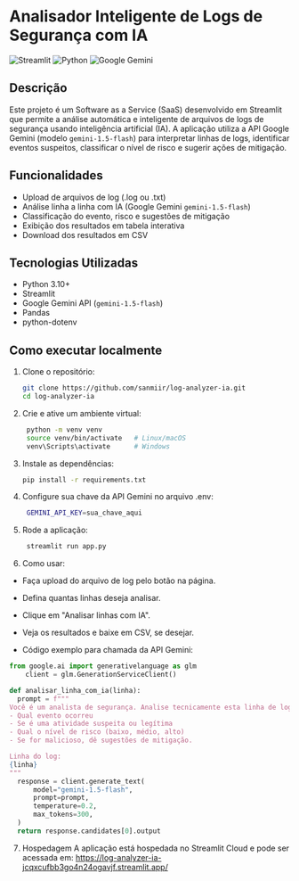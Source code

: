 # Analisador Inteligente de Logs de Segurança com IA

![Streamlit](https://img.shields.io/badge/streamlit-application-green)
![Python](https://img.shields.io/badge/python-3.10+-blue)
![Google Gemini](https://img.shields.io/badge/Google-Gemini--1.5--flash-brightgreen)

## Descrição

Este projeto é um Software as a Service (SaaS) desenvolvido em Streamlit que permite a análise automática e inteligente de arquivos de logs de segurança usando inteligência artificial (IA). A aplicação utiliza a API Google Gemini (modelo `gemini-1.5-flash`) para interpretar linhas de logs, identificar eventos suspeitos, classificar o nível de risco e sugerir ações de mitigação.

## Funcionalidades

- Upload de arquivos de log (.log ou .txt)
- Análise linha a linha com IA (Google Gemini `gemini-1.5-flash`)
- Classificação do evento, risco e sugestões de mitigação
- Exibição dos resultados em tabela interativa
- Download dos resultados em CSV

## Tecnologias Utilizadas

- Python 3.10+
- Streamlit
- Google Gemini API (`gemini-1.5-flash`)
- Pandas
- python-dotenv

## Como executar localmente

1. Clone o repositório:
   ```bash
   git clone https://github.com/sanmiir/log-analyzer-ia.git
   cd log-analyzer-ia
2. Crie e ative um ambiente virtual:
   ```bash
    python -m venv venv
    source venv/bin/activate   # Linux/macOS
    venv\Scripts\activate      # Windows

3. Instale as dependências:
    ```bash
    pip install -r requirements.txt
4. Configure sua chave da API Gemini no arquivo .env:
   ```bash
    GEMINI_API_KEY=sua_chave_aqui

5. Rode a aplicação:
   ```bash
    streamlit run app.py

6. Como usar:

  - Faça upload do arquivo de log pelo botão na página.

  - Defina quantas linhas deseja analisar.

  - Clique em "Analisar linhas com IA".

  - Veja os resultados e baixe em CSV, se desejar.

  - Código exemplo para chamada da API Gemini:
  ```python
from google.ai import generativelanguage as glm
      client = glm.GenerationServiceClient()

def analisar_linha_com_ia(linha):
    prompt = f"""
Você é um analista de segurança. Analise tecnicamente esta linha de log e diga:
- Qual evento ocorreu
- Se é uma atividade suspeita ou legítima
- Qual o nível de risco (baixo, médio, alto)
- Se for malicioso, dê sugestões de mitigação.

Linha do log:
{linha}
"""
    response = client.generate_text(
        model="gemini-1.5-flash",
        prompt=prompt,
        temperature=0.2,
        max_tokens=300,
    )
    return response.candidates[0].output
````
7. Hospedagem
A aplicação está hospedada no Streamlit Cloud e pode ser acessada em:
https://log-analyzer-ia-jcqxcufbb3go4n24ogavjf.streamlit.app/


    
